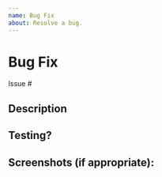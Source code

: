 ```yaml
---
name: Bug Fix
about: Resolve a bug.
---
```


# Bug Fix

<!--- Thank you for  contributing! -->
<!--- See our Contribution Guidelines here:
         https://github.com/tripal/tripal/blob/7.x-3.x/CONTRIBUTING.md -->
          
<!--- If it fixes an open issue, please add the issue link below. -->
Issue #

## Description
<!--- Describe your changes in detail -->
<!--- Why is this change required? What problem does it solve? -->

## Testing?
<!--- Please describe in detail how to test these changes. -->
<!--- Reviewers will use this section to test the submission! -->
<!--- If you've implemented PHPUnit tests, you can describe 
	the test cases here. -->
<!--- Unit testing guidelines: 
	https://github.com/tripal/tripal/blob/7.x-3.x/tests/README.md -->


## Screenshots (if appropriate):
